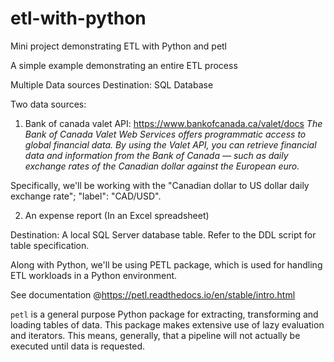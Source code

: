 # etl-with-python
Mini project demonstrating ETL with Python and petl

A simple example demonstrating an entire ETL process

Multiple Data sources
Destination: SQL Database

Two data sources: 
1. Bank of canada valet API: https://www.bankofcanada.ca/valet/docs
_The Bank of Canada Valet Web Services offers programmatic access to global financial data. By using the Valet API, you can retrieve financial data and information from the Bank of Canada — such as daily exchange rates of the Canadian dollar against the European euro._

Specifically, we'll be working with the "Canadian dollar to US dollar daily exchange rate"; "label": "CAD/USD".

2. An expense report (In an Excel spreadsheet)

Destination:
A local SQL Server database table. Refer to the DDL script for table specification. 


Along with Python, we'll be using PETL package, which is used for handling ETL workloads in a Python environment. 

See documentation @https://petl.readthedocs.io/en/stable/intro.html

`petl` is a general purpose Python package for extracting, transforming and loading tables of data.
This package makes extensive use of lazy evaluation and iterators. This means, generally, that a pipeline will not actually be executed until data is requested.
